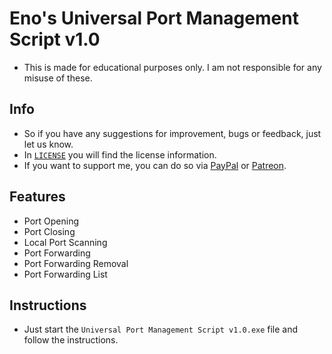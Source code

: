 # Eno's Universal Port Management Script v1.0
- This is made for educational purposes only. I am not responsible for any misuse of these.

## Info
- So if you have any suggestions for improvement, bugs or feedback, just let us know.
- In [`LICENSE`](https://github.com/3n3scan/universal-port-management-script/blob/main/LICENSE) you will find the license information.
- If you want to support me, you can do so via [PayPal](https://paypal.me/enescaneryalcin) or [Patreon](https://www.patreon.com/3n3scan).

## Features
+ Port Opening
+ Port Closing
+ Local Port Scanning
+ Port Forwarding
+ Port Forwarding Removal
+ Port Forwarding List

## Instructions
- Just start the `Universal Port Management Script v1.0.exe` file and follow the instructions.
